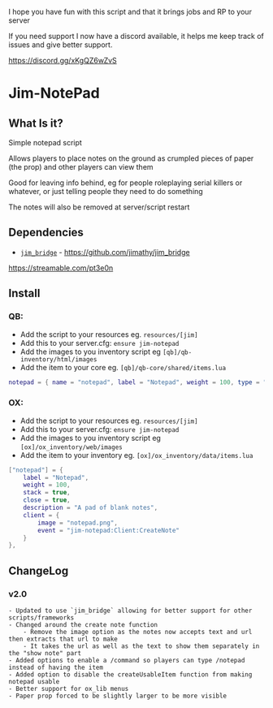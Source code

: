 I hope you have fun with this script and that it brings jobs and RP to your server

If you need support I now have a discord available, it helps me keep track of issues and give better support.

https://discord.gg/xKgQZ6wZvS

# Jim-NotePad

## What Is it?
Simple notepad script

Allows players to place notes on the ground as crumpled pieces of paper (the prop) and other players can view them

Good for leaving info behind, eg for people roleplaying serial killers or whatever, or just telling people they need to do something

The notes will also be removed at server/script restart

## Dependencies
- [`jim_bridge`](https://github.com/jimathy/jim_bridge) - https://github.com/jimathy/jim_bridge

https://streamable.com/pt3e0n

## Install

### QB:
- Add the script to your resources eg. `resources/[jim]`
- Add this to your server.cfg: `ensure jim-notepad`
- Add the images to you inventory script eg `[qb]/qb-inventory/html/images`
- Add the item to your core eg. `[qb]/qb-core/shared/items.lua`
```lua
notepad = { name = "notepad", label = "Notepad", weight = 100, type = "item", image = "notepad.png", unique = false, useable = false, shouldClose = true, combinable = nil, description = "A pad of blank notes" },
```

### OX:
- Add the script to your resources eg. `resources/[jim]`
- Add this to your server.cfg: `ensure jim-notepad`
- Add the images to you inventory script eg `[ox]/ox_inventory/web/images`
- Add the item to your inventory eg. `[ox]/ox_inventory/data/items.lua`
```lua
["notepad"] = {
	label = "Notepad",
	weight = 100,
	stack = true,
	close = true,
	description = "A pad of blank notes",
	client = {
		image = "notepad.png",
		event = "jim-notepad:Client:CreateNote"
	}
},
```

## ChangeLog

### v2.0
	- Updated to use `jim_bridge` allowing for better support for other scripts/frameworks
	- Changed around the create note function
		- Remove the image option as the notes now accepts text and url then extracts that url to make
		- It takes the url as well as the text to show them separately in the "show note" part
	- Added options to enable a /command so players can type /notepad instead of having the item
	- Added option to disable the createUsableItem function from making notepad usable
	- Better support for ox_lib menus
	- Paper prop forced to be slightly larger to be more visible